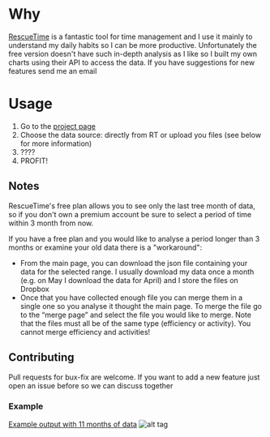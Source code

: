 # Why

[RescueTime](https://www.rescuetime.com) is a fantastic tool for time management and I use it mainly to understand my daily habits so I can be more productive.
Unfortunately the free version doesn't have such in-depth analysis as I like so I built my own charts using their API to access the data.
If you have suggestions for new features send me an email

# Usage

1.  Go to the [project page](http://ilbonte.github.io/rescuetime-again/)
2.  Choose the data source: directly from RT or upload you files (see below for more information)
3.  ????
4.  PROFIT!

## Notes

RescueTime's free plan allows you to see only the last tree month of data, so if you don't own a premium account be sure to select a period of time within 3 month from now.

If you have a free plan and you would like to analyse a period longer than 3 months or examine your old data there is a "workaround":
* From the main page, you can download the json file containing your data for the selected range. I usually download my data once a month (e.g. on May I download the data for April) and I store the files on Dropbox
* Once that you have collected enough file you can merge them in a single one so you analyse it thought the main page. To merge the file go to the “merge page” and select the file you would like to merge. Note that the files must all be of the same type (efficiency or activity). You cannot merge efficiency and activities!


## Contributing

Pull requests for bux-fix are welcome. If you want to add a new feature just open an issue before so we can discuss together


### Example
[Example output with 11 months of data](http://i.imgur.com/h1PElrI.png)
![alt tag](http://i.imgur.com/h1PElrI.png)
